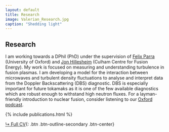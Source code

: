 ```yaml
---
layout: default
title: Research
image: Valerian_Research.jpg
caption: "Shedding light"
---
```

<link rel="stylesheet" href="https://cdn.jsdelivr.net/gh/jpswalsh/academicons@1/css/academicons.min.css">

## Research
I am working towards a DPhil (PhD) under the supervision of [Felix Parra](https://www2.physics.ox.ac.uk/contacts/people/parradiaz) (University of Oxford) and [Jon Hillesheim](https://www.researchgate.net/profile/Jon_Hillesheim) (Culham Centre for Fusion Energy). My work is focused on measuring and understanding turbulence in fusion plasmas. I am developing a model for the interaction between microwaves and turbulent density fluctuations to analyse and interpret data from the Doppler Backscattering (DBS) diagnostic. DBS is especially important for future tokamaks as it is one of the few available diagnostics which are robust enough to withstand high neutron fluxes. For a layman-friendly introduction to nuclear fusion, consider listening to our [Oxford podcast](https://podcasts.ox.ac.uk/nuclear-fusion).

<div align="center">
  <a href="https://orcid.org/0000-0001-6009-3649"><i class="ai ai-orcid-square"></i></a>
  <a href="https://www.researchgate.net/profile/Valerian_Hall-Chen"><i class="ai ai-researchgate-square"></i></a>
  <a href="https://scholar.google.co.uk/citations?user=uMccrC4AAAAJ"><i class="ai ai-google-scholar-square"></i></a>
</div>

{% include publications.html %}

[↳ Full CV](assets/files/CV_Valerian.pdf){: .btn .btn-outline-secondary .btn-center}
